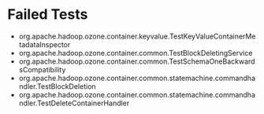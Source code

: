 # Failed Tests

 * org.apache.hadoop.ozone.container.keyvalue.TestKeyValueContainerMetadataInspector
 * org.apache.hadoop.ozone.container.common.TestBlockDeletingService
 * org.apache.hadoop.ozone.container.common.TestSchemaOneBackwardsCompatibility
 * org.apache.hadoop.ozone.container.common.statemachine.commandhandler.TestBlockDeletion
 * org.apache.hadoop.ozone.container.common.statemachine.commandhandler.TestDeleteContainerHandler

